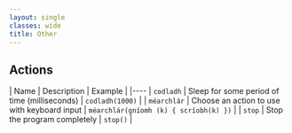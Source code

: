 ```yaml
---
layout: single
classes: wide
title: Other
---
```


## Actions

| Name | Description | Example |
|----
| `codladh` | Sleep for some period of time (milliseconds)  | `codladh(1000)` |
| `méarchlár` | Choose an action to use with keyboard input | `méarchlár(gníomh (k) { scríobh(k) })` |
| `stop` | Stop the program completely | `stop()` |
